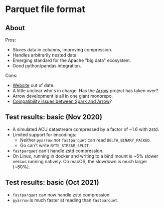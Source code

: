 # Parquet file format

## About

Pros:

* Stores data in columns, improving compression.
* Handles arbitrarily nested data.
* Emerging standard for the Apache "big data" ecosystem.
* Good python/pandas integration.

Cons:

* [Website](https://parquet.apache.org) out of date.
* A little unclear who's in charge. Has the [Arrow](https://arrow.apache.org) project has taken over?
* Arrow development is all in one giant monorepo.
* [Compatibility issues between Spark and Arrow](https://issues.apache.org/jira/browse/ARROW-6057)?

## Test results: basic (Nov 2020)

* A simulated ACU datastream compressed by a factor of ~1.6 with zstd.
* Limited support for encodings:
    - Neither `pyarrow` nor `fastparquet` can read `DELTA_BINARY_PACKED`.
    - Go can't write `BYTE_STREAM_SPLIT`.
* `fastparquet` can't handle zstd compression.
* On Linux, running in docker and writing to a bind mount is ~5% slower versus running natively.
  On macOS, the slowdown is much larger (~80%).

## Test results: basic (Oct 2021)

* `fastparquet` can now handle zstd compression.
* `pyarrow` is much faster at reading than `fastparquet`.

